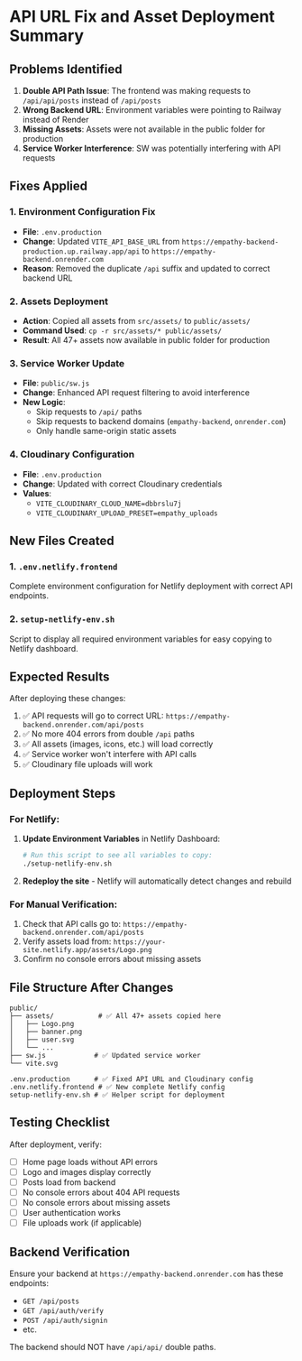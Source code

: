 # API URL Fix and Asset Deployment Summary

## Problems Identified

1. **Double API Path Issue**: The frontend was making requests to `/api/api/posts` instead of `/api/posts`
2. **Wrong Backend URL**: Environment variables were pointing to Railway instead of Render
3. **Missing Assets**: Assets were not available in the public folder for production
4. **Service Worker Interference**: SW was potentially interfering with API requests

## Fixes Applied

### 1. Environment Configuration Fix
- **File**: `.env.production`
- **Change**: Updated `VITE_API_BASE_URL` from `https://empathy-backend-production.up.railway.app/api` to `https://empathy-backend.onrender.com`
- **Reason**: Removed the duplicate `/api` suffix and updated to correct backend URL

### 2. Assets Deployment
- **Action**: Copied all assets from `src/assets/` to `public/assets/`
- **Command Used**: `cp -r src/assets/* public/assets/`
- **Result**: All 47+ assets now available in public folder for production

### 3. Service Worker Update
- **File**: `public/sw.js`
- **Change**: Enhanced API request filtering to avoid interference
- **New Logic**: 
  - Skip requests to `/api/` paths
  - Skip requests to backend domains (`empathy-backend`, `onrender.com`)
  - Only handle same-origin static assets

### 4. Cloudinary Configuration
- **File**: `.env.production`
- **Change**: Updated with correct Cloudinary credentials
- **Values**: 
  - `VITE_CLOUDINARY_CLOUD_NAME=dbbrslu7j`
  - `VITE_CLOUDINARY_UPLOAD_PRESET=empathy_uploads`

## New Files Created

### 1. `.env.netlify.frontend`
Complete environment configuration for Netlify deployment with correct API endpoints.

### 2. `setup-netlify-env.sh`
Script to display all required environment variables for easy copying to Netlify dashboard.

## Expected Results

After deploying these changes:

1. ✅ API requests will go to correct URL: `https://empathy-backend.onrender.com/api/posts`
2. ✅ No more 404 errors from double `/api` paths
3. ✅ All assets (images, icons, etc.) will load correctly
4. ✅ Service worker won't interfere with API calls
5. ✅ Cloudinary file uploads will work

## Deployment Steps

### For Netlify:

1. **Update Environment Variables** in Netlify Dashboard:
   ```bash
   # Run this script to see all variables to copy:
   ./setup-netlify-env.sh
   ```

2. **Redeploy the site** - Netlify will automatically detect changes and rebuild

### For Manual Verification:

1. Check that API calls go to: `https://empathy-backend.onrender.com/api/posts`
2. Verify assets load from: `https://your-site.netlify.app/assets/Logo.png`
3. Confirm no console errors about missing assets

## File Structure After Changes

```
public/
├── assets/           # ✅ All 47+ assets copied here
│   ├── Logo.png
│   ├── banner.png
│   ├── user.svg
│   └── ...
├── sw.js            # ✅ Updated service worker
└── vite.svg

.env.production      # ✅ Fixed API URL and Cloudinary config
.env.netlify.frontend # ✅ New complete Netlify config
setup-netlify-env.sh # ✅ Helper script for deployment
```

## Testing Checklist

After deployment, verify:

- [ ] Home page loads without API errors
- [ ] Logo and images display correctly
- [ ] Posts load from backend
- [ ] No console errors about 404 API requests
- [ ] No console errors about missing assets
- [ ] User authentication works
- [ ] File uploads work (if applicable)

## Backend Verification

Ensure your backend at `https://empathy-backend.onrender.com` has these endpoints:
- `GET /api/posts`
- `GET /api/auth/verify`
- `POST /api/auth/signin`
- etc.

The backend should NOT have `/api/api/` double paths.